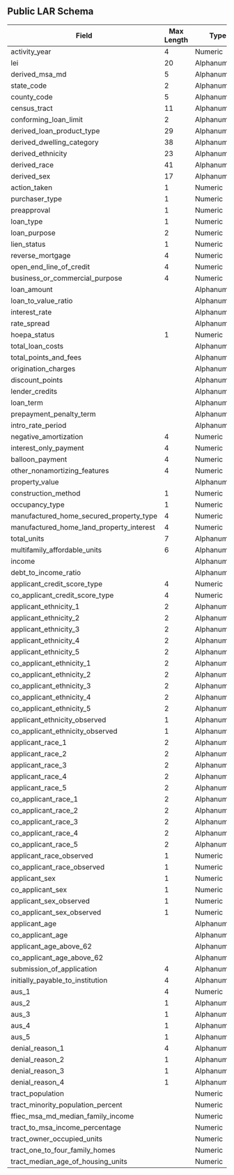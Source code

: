 ## Public LAR Schema

|Field|Max Length|Type|
|-----|----------|----|
activity\_year|4|Numeric
lei|20|Alphanumeric
derived\_msa\_md|5|Alphanumeric
state\_code|2|Alphanumeric
county\_code|5|Alphanumeric
census\_tract|11|Alphanumeric
conforming\_loan\_limit|2|Alphanumeric
derived\_loan\_product\_type|29|Alphanumeric
derived\_dwelling\_category|38|Alphanumeric
derived\_ethnicity|23|Alphanumeric
derived\_race|41|Alphanumeric
derived\_sex|17|Alphanumeric
action\_taken|1|Numeric
purchaser\_type|1|Numeric
preapproval|1|Numeric
loan\_type|1|Numeric
loan\_purpose|2|Numeric
lien\_status|1|Numeric
reverse\_mortgage|4|Numeric
open\_end\_line\_of\_credit|4|Numeric
business\_or\_commercial\_purpose|4|Numeric
loan\_amount||Alphanumeric
loan\_to\_value\_ratio||Alphanumeric
interest\_rate||Alphanumeric
rate\_spread||Alphanumeric
hoepa\_status|1|Numeric
total\_loan\_costs||Alphanumeric
total\_points\_and\_fees||Alphanumeric
origination\_charges||Alphanumeric
discount\_points||Alphanumeric
lender\_credits||Alphanumeric
loan\_term||Alphanumeric
prepayment\_penalty\_term||Alphanumeric
intro\_rate\_period||Alphanumeric
negative\_amortization|4|Numeric
interest\_only\_payment|4|Numeric
balloon\_payment|4|Numeric
other\_nonamortizing\_features|4|Numeric
property\_value||Alphanumeric
construction\_method|1|Numeric
occupancy\_type|1|Numeric
manufactured\_home\_secured\_property\_type|4|Numeric
manufactured\_home\_land\_property\_interest|4|Numeric
total\_units|7|Alphanumeric
multifamily\_affordable\_units|6|Alphanumeric
income||Alphanumeric
debt\_to\_income\_ratio||Alphanumeric
applicant\_credit\_score\_type|4|Numeric
co\_applicant\_credit\_score\_type|4|Numeric
applicant\_ethnicity\_1|2|Alphanumeric
applicant\_ethnicity\_2|2|Alphanumeric
applicant\_ethnicity\_3|2|Alphanumeric
applicant\_ethnicity\_4|2|Alphanumeric
applicant\_ethnicity\_5|2|Alphanumeric
co\_applicant\_ethnicity\_1|2|Alphanumeric
co\_applicant\_ethnicity\_2|2|Alphanumeric
co\_applicant\_ethnicity\_3|2|Alphanumeric
co\_applicant\_ethnicity\_4|2|Alphanumeric
co\_applicant\_ethnicity\_5|2|Alphanumeric
applicant\_ethnicity\_observed|1|Alphanumeric
co\_applicant\_ethnicity\_observed|1|Alphanumeric
applicant\_race\_1|2|Alphanumeric
applicant\_race\_2|2|Alphanumeric
applicant\_race\_3|2|Alphanumeric
applicant\_race\_4|2|Alphanumeric
applicant\_race\_5|2|Alphanumeric
co\_applicant\_race\_1|2|Alphanumeric
co\_applicant\_race\_2|2|Alphanumeric
co\_applicant\_race\_3|2|Alphanumeric
co\_applicant\_race\_4|2|Alphanumeric
co\_applicant\_race\_5|2|Alphanumeric
applicant\_race\_observed|1|Numeric
co\_applicant\_race\_observed|1|Numeric
applicant\_sex|1|Numeric
co\_applicant\_sex|1|Numeric
applicant\_sex\_observed|1|Numeric
co\_applicant\_sex\_observed|1|Numeric
applicant\_age||Alphanumeric
co\_applicant\_age||Alphanumeric
applicant\_age\_above\_62||Alphanumeric
co\_applicant\_age\_above\_62||Alphanumeric
submission\_of\_application|4|Alphanumeric
initially\_payable\_to\_institution|4|Alphanumeric
aus\_1|4|Numeric
aus\_2|1|Alphanumeric
aus\_3|1|Alphanumeric
aus\_4|1|Alphanumeric
aus\_5|1|Alphanumeric
denial\_reason\_1|4|Alphanumeric
denial\_reason\_2|1|Alphanumeric
denial\_reason\_3|1|Alphanumeric
denial\_reason\_4|1|Alphanumeric
tract\_population||Numeric
tract\_minority\_population\_percent||Numeric
ffiec\_msa\_md\_median\_family\_income||Numeric
tract\_to\_msa\_income\_percentage||Numeric
tract\_owner\_occupied\_units||Numeric
tract\_one\_to\_four\_family\_homes||Numeric
tract\_median\_age\_of\_housing\_units||Numeric
